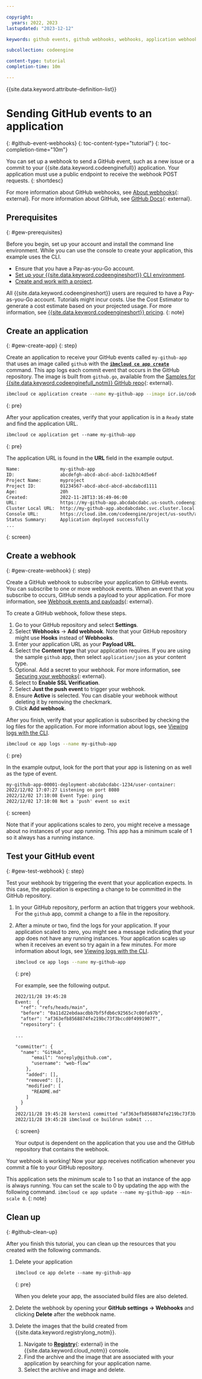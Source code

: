 ```yaml
---

copyright:
  years: 2022, 2023
lastupdated: "2023-12-12"

keywords: github events, github webhooks, webhooks, application webhook, event webhook, code engine

subcollection: codeengine

content-type: tutorial
completion-time: 10m 

---
```


{{site.data.keyword.attribute-definition-list}}

# Sending GitHub events to an application
{: #github-event-webhooks}
{: toc-content-type="tutorial"}
{: toc-completion-time="10m"}

You can set up a webhook to send a GitHub event, such as a new issue or a commit to your {{site.data.keyword.codeenginefull}} application. Your application must use a public endpoint to receive the webhook POST requests.
{: shortdesc}

For more information about GitHub webhooks, see [About webhooks](https://docs.github.com/en/webhooks/about-webhooks){: external}. For more information about GitHub, see [GitHub Docs](https://docs.github.com/){: external}.

## Prerequisites
{: #gew-prerequisites}

Before you begin, set up your account and install the command line environment. While you can use the console to create your application, this example uses the CLI.

- Ensure that you have a Pay-as-you-Go account.
- [Set up your {{site.data.keyword.codeengineshort}} CLI environment](/docs/codeengine?topic=codeengine-install-cli).
- [Create and work with a project](/docs/codeengine?topic=codeengine-manage-project).

All {{site.data.keyword.codeengineshort}} users are required to have a Pay-as-you-Go account. Tutorials might incur costs. Use the Cost Estimator to generate a cost estimate based on your projected usage. For more information, see [{{site.data.keyword.codeengineshort}} pricing](/docs/codeengine?topic=codeengine-pricing).
{: note}

## Create an application
{: #gew-create-app}
{: step}

Create an application to receive your GitHub events called `my-github-app` that uses an image called `github` with the [**`ibmcloud ce app create`**](/docs/codeengine?topic=codeengine-cli#cli-application-create) command. This app logs each commit event that occurs in the GitHub repository. The image is built from `github.go`, available from the [Samples for {{site.data.keyword.codeenginefull_notm}} GitHub repo](https://github.com/IBM/CodeEngine/tree/main/github){: external}. 


```sh
ibmcloud ce application create --name my-github-app --image icr.io/codeengine/github --min-scale 1
```
{: pre}


After your application creates, verify that your application is in a `Ready` state and find the application URL.

```txt
ibmcloud ce application get --name my-github-app
```
{: pre}

The application URL is found in the **URL** field in the example output.

```txt
Name:               my-github-app  
ID:                 abcdefgh-abcd-abcd-abcd-1a2b3c4d5e6f 
Project Name:       myproject  
Project ID:         01234567-abcd-abcd-abcd-abcdabcd1111  
Age:                20h  
Created:            2022-11-28T13:16:49-06:00  
URL:                https://my-github-app.abcdabcdabc.us-south.codeengine.appdomain.cloud  
Cluster Local URL:  http://my-github-app.abcdabcdabc.svc.cluster.local  
Console URL:        https://cloud.ibm.com/codeengine/project/us-south/abcdefgh-abcd-abcd-abcd-1a2b3c4d5e6f/application/my-github-app/configuration  
Status Summary:     Application deployed successfully
...

```
{: screen}

## Create a webhook
{: #gew-create-webhook}
{: step}

Create a GitHub webhook to subscribe your application to GitHub events. You can subscribe to one or more webhook events. When an event that you subscribe to occurs, GitHub sends a payload to your application. For more information, see [Webhook events and payloads](https://docs.github.com/en/webhooks/webhook-events-and-payloads){: external}.

To create a GitHub webhook, follow these steps.

1. Go to your GitHub repository and select **Settings**.
2. Select **Webhooks** -> **Add webhook**. Note that your GitHub repository might use **Hooks** instead of **Webhooks**.
3. Enter your application URL as your **Payload URL**.
4. Select the **Content type** that your application requires. If you are using the sample `github` app, then select `application/json` as your content type.  
5. Optional. Add a secret to your webhook. For more information, see [Securing your webhooks](https://docs.github.com/webhooks/using-webhooks/validating-webhook-deliveries){: external}.
6. Select to **Enable SSL Verification**.
7. Select **Just the push event** to trigger your webhook.
8. Ensure **Active** is selected. You can disable your webhook without deleting it by removing the checkmark.
9. Click **Add webhook**.

After you finish, verify that your application is subscribed by checking the log files for the application. For more information about logs, see [Viewing logs with the CLI](/docs/codeengine?topic=codeengine-view-logs#view-logs-cli).

```sh
ibmcloud ce app logs --name my-github-app
```
{: pre}

In the example output, look for the port that your app is listening on as well as the type of event.

```txt
my-github-app-00001-deployment-abcdabcdabc-1234/user-container:    
2022/12/02 17:07:27 Listening on port 8080  
2022/12/02 17:10:08 Event Type: ping  
2022/12/02 17:10:08 Not a 'push' event so exit
```
{: screen}

Note that if your applications scales to zero, you might receive a message about no instances of your app running. This app has a minimum scale of 1 so it always has a running instance.

## Test your GitHub event
{: #gew-test-webhook}
{: step}

Test your webhook by triggering the event that your application expects. In this case, the application is expecting a change to be committed in the GitHub repository.

1. In your GitHub repository, perform an action that triggers your webhook. For the `github` app, commit a change to a file in the repository.
2. After a minute or two, find the logs for your application. If your application scaled to zero, you might see a message indicating that your app does not have any running instances. Your application scales up when it receives an event so try again in a few minutes. For more information about logs, see [Viewing logs with the CLI](/docs/codeengine?topic=codeengine-view-logs#view-logs-cli).

    ```sh
    ibmcloud ce app logs --name my-github-app
    ```
    {: pre}

    For example, see the following output. 

    ```txt
    2022/11/28 19:45:28   
    Event:  {  
      "ref": "refs/heads/main",  
      "before": "0a11d22ebdaacdbb7bf5fdb6c92565c7c00fa97b",  
      "after": "af363efb8568874fe219bc73f3bccd0f4991907f",  
      "repository": {  
      
    ...
    
    "committer": {  
      "name": "GitHub",  
          "email": "noreply@github.com",  
          "username": "web-flow"  
        },  
        "added": [],  
        "removed": [],  
        "modified": [  
          "README.md"  
        ]  
      }  
    }  
    2022/11/28 19:45:28 kersten1 committed "af363efb8568874fe219bc73f3bccd0f4991907f" to "refs/heads/main" branch  
    2022/11/28 19:45:28 ibmcloud ce buildrun submit ...  

    ```
    {: screen}
    
    Your output is dependent on the application that you use and the GitHub repository that contains the webhook.

Your webhook is working! Now your app receives notification whenever you commit a file to your GitHub repository.

This application sets the minimum scale to 1 so that an instance of the app is always running. You can set the scale to 0 by updating the app with the following command. `ibmcloud ce app update --name my-github-app --min-scale 0`.
{: note}

## Clean up
{: #github-clean-up}

After you finish this tutorial, you can clean up the resources that you created with the following commands.

1. Delete your application

    ```txt
    ibmcloud ce app delete --name my-github-app
    ```
    {: pre}

    When you delete your app, the associated build files are also deleted.

2. Delete the webhook by opening your **GitHub settings -> Webhooks** and clicking **Delete** after the webhook name.
3. Delete the images that the build created from {{site.data.keyword.registrylong_notm}}. 

    1. Navigate to [**Registry**](https://cloud.ibm.com/registry/start){: external} in the {{site.data.keyword.cloud_notm}} console.
    2. Find the archive and the image that are associated with your application by searching for your application name.
    3. Select the archive and image and delete.



